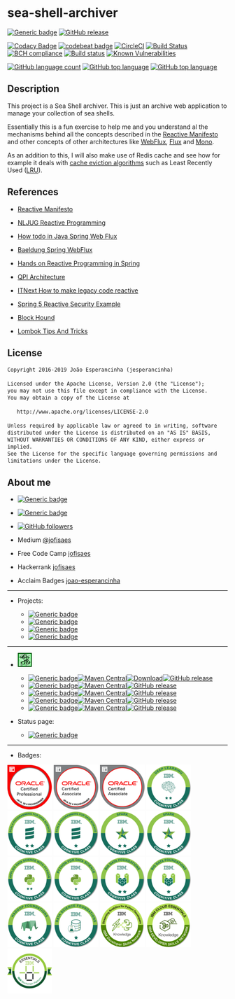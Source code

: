 # sea-shell-archiver
[![Generic badge](https://img.shields.io/static/v1.svg?label=GitHub&message=Sea%20Shell%20Archiver&color=informational)](https://github.com/jesperancinha/sea-shell-archiver) 
[![GitHub release](https://img.shields.io/github/release-pre/jesperancinha/sea-shell-archiver.svg)](#)

[![Codacy Badge](https://api.codacy.com/project/badge/Grade/89cc4b270cda4a448ce4fa895b30ec55)](https://www.codacy.com/manual/jofisaes/sea-shell-archiver?utm_source=github.com&amp;utm_medium=referral&amp;utm_content=jesperancinha/sea-shell-archiver&amp;utm_campaign=Badge_Grade)
[![codebeat badge](https://codebeat.co/badges/c71192de-5569-4741-aaa9-503217514483)](https://codebeat.co/projects/github-com-jesperancinha-sea-shell-archiver-master)
[![CircleCI](https://circleci.com/gh/jesperancinha/sea-shell-archiver.svg?style=svg)](https://circleci.com/gh/jesperancinha/sea-shell-archiver)
[![Build Status](https://travis-ci.org/jesperancinha/sea-shell-archiver.svg?branch=master)](https://travis-ci.org/jesperancinha/sea-shell-archiver)
[![BCH compliance](https://bettercodehub.com/edge/badge/jesperancinha/sea-shell-archiver?branch=master)](https://bettercodehub.com/)
[![Build status](https://ci.appveyor.com/api/projects/status/eka55ffpbjkxq55p?svg=true)](https://ci.appveyor.com/project/jesperancinha/sea-shell-archiver)
[![Known Vulnerabilities](https://snyk.io/test/github/jesperancinha/sea-shell-archiver/badge.svg)](https://snyk.io/test/github/jesperancinha/sea-shell-archiver)

[![GitHub language count](https://img.shields.io/github/languages/count/jesperancinha/sea-shell-archiver.svg)](#)
[![GitHub top language](https://img.shields.io/github/languages/top/jesperancinha/sea-shell-archiver.svg)](#)
[![GitHub top language](https://img.shields.io/github/languages/code-size/jesperancinha/sea-shell-archiver.svg)](#)

## Description

This project is a Sea Shell archiver. This is just an archive web application to manage your collection of sea shells.

Essentially this is a fun exercise to help me and you understand al the mechanisms behind all the concepts described in the [Reactive Manifesto](https://www.reactivemanifesto.org/) and other concepts of other architectures like [WebFlux](https://docs.spring.io/spring/docs/current/spring-framework-reference/web-reactive.html), [Flux](https://projectreactor.io/docs/core/release/api/reactor/core/publisher/Flux.html) and [Mono](https://projectreactor.io/docs/core/release/api/reactor/core/publisher/Mono.html).

As an addition to this, I will also make use of Redis cache and see how for example it deals with [cache eviction algorithms](https://www.ehcache.org/documentation/2.8/apis/cache-eviction-algorithms.html) such as Least Recently Used ([LRU](https://www.youtube.com/watch?v=S6IfqDXWa10)).

## References

-   [Reactive Manifesto](https://www.reactivemanifesto.org/)

-   [NLJUG Reactive Programming](https://nljug.org/java-magazine/reactive-programming/)

-   [How todo in Java Spring Web Flux](https://howtodoinjava.com/spring-webflux/spring-webflux-tutorial/)

-   [Baeldung Spring WebFlux](https://www.baeldung.com/spring-webflux)

-   [Hands on Reactive Programming in Spring](https://www.bol.com/nl/p/hands-on-reactive-programming-in-spring-5/9200000084600333/?bltgh=pCsqVROC1Zv4I9xR0JRJfw.1.4.ProductTitle)

-   [QPI Architecture](https://en.wikipedia.org/wiki/Intel_QuickPath_Interconnect)

-   [ITNext How to make legacy code reactive](https://itnext.io/how-to-make-legacy-code-reactive-2debcb3d0a40)

-   [Spring 5 Reactive Security Example](https://github.com/eugenp/tutorials/tree/master/spring-5-reactive-security)

-   [Block Hound](https://github.com/reactor/BlockHound)

-   [Lombok Tips And Tricks](https://github.com/piczmar/lombok-tips-and-tricks)

## License

```text
Copyright 2016-2019 João Esperancinha (jesperancinha)

Licensed under the Apache License, Version 2.0 (the "License");
you may not use this file except in compliance with the License.
You may obtain a copy of the License at

   http://www.apache.org/licenses/LICENSE-2.0

Unless required by applicable law or agreed to in writing, software
distributed under the License is distributed on an "AS IS" BASIS,
WITHOUT WARRANTIES OR CONDITIONS OF ANY KIND, either express or implied.
See the License for the specific language governing permissions and
limitations under the License.
```

## About me

-   [![Generic badge](https://img.shields.io/static/v1.svg?label=Homepage&message=joaofilipesabinoesperancinha.nl&color=informational)](http://joaofilipesabinoesperancinha.nl)

-   [![Generic badge](https://img.shields.io/static/v1.svg?label=DEV&message=Profile&color=informational)](https://dev.to/jofisaes)

-   [![GitHub followers](https://img.shields.io/github/followers/jesperancinha.svg?label=jesperancinha&style=social)](https://github.com/jesperancinha)

-   Medium [@jofisaes](https://medium.com/@jofisaes)

-   Free Code Camp [jofisaes](https://www.freecodecamp.org/jofisaes)
 
-   Hackerrank [jofisaes](https://www.hackerrank.com/jofisaes)

-   Acclaim Badges [joao-esperancinha](https://www.youracclaim.com/users/joao-esperancinha/badges)

---

-   Projects:

    -   [![Generic badge](https://img.shields.io/static/v1.svg?label=Homepage&message=Time%20Disruption%20Studios&color=informational)](http://tds.joaofilipesabinoesperancinha.nl/)
    -   [![Generic badge](https://img.shields.io/static/v1.svg?label=Homepage&message=Image%20Train%20Filters&color=informational)](http://itf.joaofilipesabinoesperancinha.nl/)
    -   [![Generic badge](https://img.shields.io/static/v1.svg?label=Homepage&message=MancalaJE&color=informational)](http://mancalaje.joaofilipesabinoesperancinha.nl/)
    -   [![Generic badge](https://img.shields.io/static/v1.svg?label=Google%20Apps&message=Joao+Filipe+Sabino+Esperancinha&color=informational)](https://play.google.com/store/apps/developer?id=Joao+Filipe+Sabino+Esperancinha)
---

-   [![GitHub Logo](https://raw.githubusercontent.com/jesperancinha/project-signer/master/project-signer-templates/JEsperancinhaOrg-32.png)](https://github.com/JEsperancinhaOrg)

    -   [![Generic badge](https://img.shields.io/static/v1.svg?label=GitHub&message=ITF%20Chartizate%20Android&color=informational)](https://github.com/JEsperancinhaOrg/itf-chartizate-android)[![Maven Central](https://img.shields.io/maven-central/v/org.jesperancinha.itf/itf-chartizate-android)](https://search.maven.org/search?q=itf.itf-chartizate-android)[![Download](https://api.bintray.com/packages/jesperancinha/maven/itf-chartizate-android/images/download.svg)](https://bintray.com/jesperancinha/maven/itf-chartizate-android/_latestVersion)[![GitHub release](https://img.shields.io/github/release-pre/JEsperancinhaOrg/itf-chartizate-android.svg)](https://github.com/JEsperancinhaOrg/itf-chartizate-android/releases)
    -   [![Generic badge](https://img.shields.io/static/v1.svg?label=GitHub&message=ITF%20Chartizate%20Java&color=informational)](https://github.com/JEsperancinhaOrg/itf-chartizate-modules/tree/master/itf-chartizate-java)[![Maven Central](https://img.shields.io/maven-central/v/org.jesperancinha.itf/itf-chartizate-java)](https://search.maven.org/search?q=itf.itf-chartizate-java)[![GitHub release](https://img.shields.io/github/release-pre/JEsperancinhaOrg/itf-chartizate-modules.svg)](https://github.com/JEsperancinha/itf-chartizate-modules/releases)
    -   [![Generic badge](https://img.shields.io/static/v1.svg?label=GitHub&message=ITF%20Chartizate%20API&color=informational)](https://github.com/JEsperancinhaOrg/itf-chartizate/tree/master/itf-chartizate-api)[![Maven Central](https://img.shields.io/maven-central/v/org.jesperancinha.itf/itf-chartizate-api)](https://search.maven.org/search?q=itf.itf-chartizate-api)[![GitHub release](https://img.shields.io/github/release-pre/JEsperancinhaOrg/itf-chartizate.svg)](https://github.com/JEsperancinhaOrg/itf-chartizate/releases)
    -   [![Generic badge](https://img.shields.io/static/v1.svg?label=GitHub&message=Markdowner%20Core&color=informational)](https://github.com/jesperancinha/markdowner/tree/master/markdowner-core)[![Maven Central](https://img.shields.io/maven-central/v/org.jesperancinha.parser/markdowner-core)](https://search.maven.org/search?q=parser.markdowner-core)[![GitHub release](https://img.shields.io/github/release-pre/jesperancinha/markdowner.svg)](https://github.com/jesperancinha/markdowner/releases)
    -   [![Generic badge](https://img.shields.io/static/v1.svg?label=GitHub&message=Markdowner%20Filter&color=informational)](https://github.com/jesperancinha/markdowner/tree/master/markdowner-filter)[![Maven Central](https://img.shields.io/maven-central/v/org.jesperancinha.parser/markdowner-filter)](https://search.maven.org/search?q=parser.markdowner-filter)[![GitHub release](https://img.shields.io/github/release-pre/jesperancinha/markdowner.svg)](https://github.com/jesperancinha/markdowner/releases)

-   Status page:
    -   [![Generic badge](https://img.shields.io/static/v1.svg?label=Homepage&message=Project%20Status&color=informational)](https://github.com/jesperancinha/project-signer/blob/master/project-signer-templates/Status.md)

---

-   Badges:

[![Oracle Certified Professional, Java SE 8 Programmer](https://raw.githubusercontent.com/jesperancinha/project-signer/master/project-signer-templates/badges/oracle-certified-professional-java-se-8-programmer.png)](https://www.youracclaim.com/badges/92e036f5-4e11-4cff-9935-3e62266d2074/public_url)
[![Oracle Certified Associate, Java SE 8 Programmer](https://raw.githubusercontent.com/jesperancinha/project-signer/master/project-signer-templates/badges/oracle-certified-associate-java-se-8-programmer.png)](https://www.youracclaim.com/badges/a206436d-6fd8-4ca1-8feb-38a838446ee7/public_url)
[![Oracle Certified Associate, Java SE 7 Programmer](https://raw.githubusercontent.com/jesperancinha/project-signer/master/project-signer-templates/badges/oracle-certified-associate-java-se-7-programmer.png)](https://www.youracclaim.com/badges/f4c6cc1e-cb52-432b-904d-36d266112225/public_url)
[![Deep Learning](https://raw.githubusercontent.com/jesperancinha/project-signer/master/project-signer-templates/badges/deep-learning.png)](https://www.youracclaim.com/badges/8d27e38c-869d-4815-8df3-13762c642d64/public_url)
[![Scala Programming for Data Science - Level 2](https://raw.githubusercontent.com/jesperancinha/project-signer/master/project-signer-templates/badges/scala-programming-for-data-science-level-2.png)](https://www.youracclaim.com/badges/4e26d062-6587-4bcf-b111-04f039318888/public_url)
[![Scala Programming for Data Science - Level 1](https://raw.githubusercontent.com/jesperancinha/project-signer/master/project-signer-templates/badges/scala-programming-for-data-science-level-1.png)](https://www.youracclaim.com/badges/2471e6a1-05f9-40a1-9f13-92806875b690/public_url)
[![Spark - Level 2](https://raw.githubusercontent.com/jesperancinha/project-signer/master/project-signer-templates/badges/spark-level-2.png)](https://www.youracclaim.com/badges/11c9792f-3e3d-4d01-89e9-3a9c1567e76c/public_url)
[![Spark - Level 2](https://raw.githubusercontent.com/jesperancinha/project-signer/master/project-signer-templates/badges/spark-level-1.png)](https://www.youracclaim.com/badges/8de731f7-60f7-4fef-8748-5888168c76cb/public_url)
[![Applied Data Science with Python - Level 2](https://raw.githubusercontent.com/jesperancinha/project-signer/master/project-signer-templates/badges/applied-data-science-with-python-level-2.png)](https://www.youracclaim.com/badges/ef84482b-c3cd-47d2-8d04-d3dd2b0c8aa3/public_url)
[![Python for Data Science](https://raw.githubusercontent.com/jesperancinha/project-signer/master/project-signer-templates/badges/python-for-data-science.png)](https://www.youracclaim.com/badges/3cedbc65-f74b-4d17-81a2-121f214f811f/public_url)
[![Big Data Foundations - Level 2](https://raw.githubusercontent.com/jesperancinha/project-signer/master/project-signer-templates/badges/big-data-foundations-level-2.png)](https://www.youracclaim.com/badges/d5de47d2-156c-4864-8605-13531b0df62e/public_url)
[![Big Data Foundations - Level 1](https://raw.githubusercontent.com/jesperancinha/project-signer/master/project-signer-templates/badges/big-data-foundations-level-1.png)](https://www.youracclaim.com/badges/d216b767-fe19-4e83-b54b-4e1ffd937111/public_url)
[![Hadoop Foundations - Level 1](https://raw.githubusercontent.com/jesperancinha/project-signer/master/project-signer-templates/badges/hadoop-foundations-level-1.png)](https://www.youracclaim.com/badges/3f7d55b3-b070-4fd1-a733-30c33c64e9a0/public_url)
[![Data Science Foundations - Level 1](https://raw.githubusercontent.com/jesperancinha/project-signer/master/project-signer-templates/badges/data-science-foundations-level-1.png)](https://www.youracclaim.com/badges/51deb903-266a-4cc6-a401-ea80a8aaaeaf/public_url)
[![Streaming Analytics Basics for Python Developers](https://raw.githubusercontent.com/jesperancinha/project-signer/master/project-signer-templates/badges/streaming-analytics-basics-for-python-developers.png)](https://www.youracclaim.com/badges/0a76635a-e612-4fee-9c44-ccfc54e02d77/public_url)
[![IBM Cloud Essentials](https://raw.githubusercontent.com/jesperancinha/project-signer/master/project-signer-templates/badges/ibm-cloud-essentials.png)](https://www.youracclaim.com/badges/4e19b1b7-034c-4406-ac36-0fcbe9c46db7/public_url)
[![IBM Blockchain Essentials](https://raw.githubusercontent.com/jesperancinha/project-signer/master/project-signer-templates/badges/ibm-blockchain-essentials.png)](https://www.youracclaim.com/badges/41c2b74c-668f-4d3a-a98c-8d6f5ce2757d/public_url)

